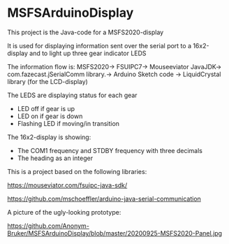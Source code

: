 # MSFSArduinoDisplay

This project is the Java-code for a MSFS2020-display

It is used for displaying information sent over the serial port to a 16x2-display and to light up three gear indicator LEDS

The information flow is:
MSFS2020->
  FSUIPC7->
    Mouseeviator JavaJDK->
      com.fazecast.jSerialComm library.->
        Arduino Sketch code ->
          LiquidCrystal library (for the LCD-display)

The LEDS are displaying status for each gear
  - LED off if gear is up
  - LED on if gear is down
  - Flashing LED if moving/in transition

The 16x2-display is showing:
  - The COM1 frequency and STDBY frequency with three decimals 
  - The heading as an integer

This is a project based on the following libraries:

  https://mouseviator.com/fsuipc-java-sdk/

  https://github.com/mschoeffler/arduino-java-serial-communication


A picture of the ugly-looking prototype:

  https://github.com/Anonym-Bruker/MSFSArduinoDisplay/blob/master/20200925-MSFS2020-Panel.jpg
